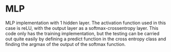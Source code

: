 # MLP
MLP implementation with 1 hidden layer. The activation function used in this case is reLU, with the output layer as a softmax-crossentropy layer. This code only has the training implementation, but the testing can be carried out quite easily by defining a predict function in the cross entropy class and finding the argmax of the output of the softmax function.

